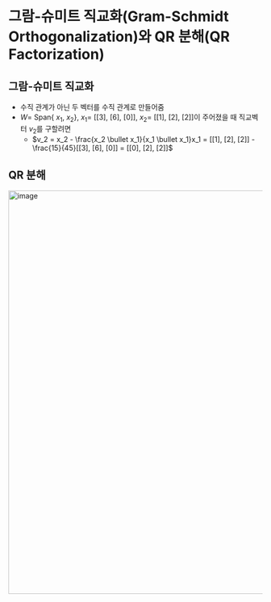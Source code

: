 # 그람-슈미트 직교화(Gram-Schmidt Orthogonalization)와 QR 분해(QR Factorization)


## 그람-슈미트 직교화

- 수직 관계가 아닌 두 벡터를 수직 관계로 만들어줌
- $W =$ Span{ $x_1$, $x_2$}, $x_1 =$ [[3], [6], [0]], $x_2 =$ [[1], [2], [2]]이 주어졌을 때 직교벡터 $v_2$를 구할려면
  - $v_2 = x_2 - \frac{x_2 \bullet x_1}{x_1 \bullet x_1}x_1 = [[1], [2], [2]] - \frac{15}{45}[[3], [6], [0]] = [[0], [2], [2]]$


## QR 분해

<img width="800" alt="image" src="https://github.com/y100861/Linear_Algebra/assets/107607076/c665656a-2489-46ee-9ae6-157c0cfaccd3">
